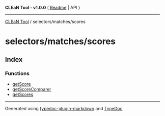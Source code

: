 **CLEaN Tool - v1.0.0** ( [Readme](../../../README.md) \| API )

***

[CLEaN Tool](../../../modules.md) / selectors/matches/scores

# selectors/matches/scores

## Index

### Functions

- [getScore](functions/getScore.md)
- [getScoreComparer](functions/getScoreComparer.md)
- [getScores](functions/getScores.md)

***

Generated using [typedoc-plugin-markdown](https://www.npmjs.com/package/typedoc-plugin-markdown) and [TypeDoc](https://typedoc.org/)
